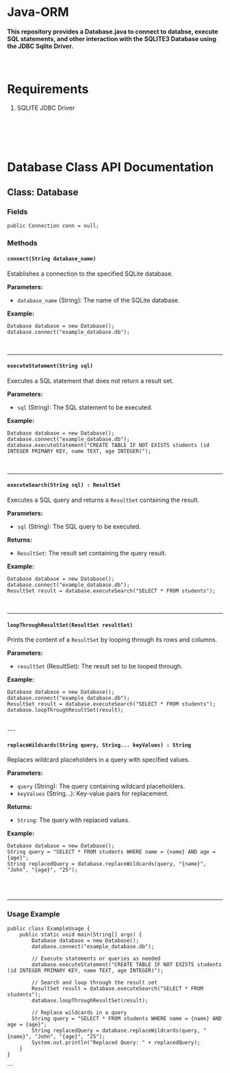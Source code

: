 <br>
<br>

# Java-ORM 


#### This repository provides a Database.java to connect to databse, execute SQL statements, and other interaction with the SQLITE3 Database using the JDBC Sqlite Driver. 






<br>

# Requirements 

1. SQLITE JDBC Driver
# 

<br><br>


Database Class API Documentation
================================


Class: Database
---------------

### Fields

    public Connection conn = null;
    

### Methods

#### `connect(String database_name)`

Establishes a connection to the specified SQLite database.

**Parameters:**

*   `database_name` (String): The name of the SQLite database.

**Example:**

    Database database = new Database();
    database.connect("example_database.db");
    
<br>
<hr>

#### `executeStatement(String sql)`

Executes a SQL statement that does not return a result set.

**Parameters:**

*   `sql` (String): The SQL statement to be executed.

**Example:**

    Database database = new Database();
    database.connect("example_database.db");
    database.executeStatement("CREATE TABLE IF NOT EXISTS students (id INTEGER PRIMARY KEY, name TEXT, age INTEGER)");
    
<br>
<hr />

#### `executeSearch(String sql) : ResultSet`

Executes a SQL query and returns a `ResultSet` containing the result.

**Parameters:**

*   `sql` (String): The SQL query to be executed.

**Returns:**

*   `ResultSet`: The result set containing the query result.

**Example:**

    Database database = new Database();
    database.connect("example_database.db");
    ResultSet result = database.executeSearch("SELECT * FROM students");
    
<br>
<hr>

#### `loopThroughResultSet(ResultSet resultSet)`

Prints the content of a `ResultSet` by looping through its rows and columns.

**Parameters:**

*   `resultSet` (ResultSet): The result set to be looped through.

**Example:**

    Database database = new Database();
    database.connect("example_database.db");
    ResultSet result = database.executeSearch("SELECT * FROM students");
    database.loopThroughResultSet(result);
    
<br>
---

#### `replaceWildcards(String query, String... keyValues) : String`

Replaces wildcard placeholders in a query with specified values.

**Parameters:**

*   `query` (String): The query containing wildcard placeholders.
*   `keyValues` (String...): Key-value pairs for replacement.

**Returns:**

*   `String`: The query with replaced values.

**Example:**

    Database database = new Database();
    String query = "SELECT * FROM students WHERE name = {name} AND age = {age}";
    String replacedQuery = database.replaceWildcards(query, "{name}", "John", "{age}", "25");
    

<br><br>
<hr>

### Usage Example

    public class ExampleUsage {
        public static void main(String[] args) {
            Database database = new Database();
            database.connect("example_database.db");
    
            // Execute statements or queries as needed
            database.executeStatement("CREATE TABLE IF NOT EXISTS students (id INTEGER PRIMARY KEY, name TEXT, age INTEGER)");
    
            // Search and loop through the result set
            ResultSet result = database.executeSearch("SELECT * FROM students");
            database.loopThroughResultSet(result);
    
            // Replace wildcards in a query
            String query = "SELECT * FROM students WHERE name = {name} AND age = {age}";
            String replacedQuery = database.replaceWildcards(query, "{name}", "John", "{age}", "25");
            System.out.println("Replaced Query: " + replacedQuery);
        }
    }
    


\`\`\`
